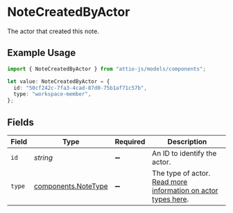 # NoteCreatedByActor

The actor that created this note.

## Example Usage

```typescript
import { NoteCreatedByActor } from "attio-js/models/components";

let value: NoteCreatedByActor = {
  id: "50cf242c-7fa3-4cad-87d0-75b1af71c57b",
  type: "workspace-member",
};
```

## Fields

| Field                                                                         | Type                                                                          | Required                                                                      | Description                                                                   |
| ----------------------------------------------------------------------------- | ----------------------------------------------------------------------------- | ----------------------------------------------------------------------------- | ----------------------------------------------------------------------------- |
| `id`                                                                          | *string*                                                                      | :heavy_minus_sign:                                                            | An ID to identify the actor.                                                  |
| `type`                                                                        | [components.NoteType](../../models/components/notetype.md)                    | :heavy_minus_sign:                                                            | The type of actor. [Read more information on actor types here](/docs/actors). |